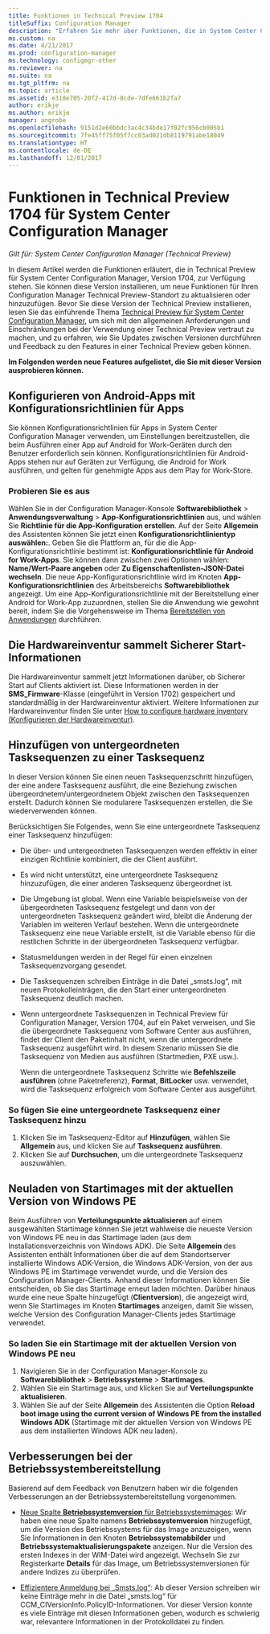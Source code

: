 ```yaml
---
title: Funktionen in Technical Preview 1704
titleSuffix: Configuration Manager
description: "Erfahren Sie mehr über Funktionen, die in System Center Configuration Manager Technical Preview 1704 zur Verfügung stehen."
ms.custom: na
ms.date: 4/21/2017
ms.prod: configuration-manager
ms.technology: configmgr-other
ms.reviewer: na
ms.suite: na
ms.tgt_pltfrm: na
ms.topic: article
ms.assetid: e318e705-20f2-417d-8cde-7dfe661b2fa7
author: erikje
ms.author: erikje
manager: angrobe
ms.openlocfilehash: 9151d2e60bbdc3ac4c34bde17f02fc956cb005b1
ms.sourcegitcommit: 7fe45ff75f05f7cc03ad021db8119791abe18049
ms.translationtype: HT
ms.contentlocale: de-DE
ms.lasthandoff: 12/01/2017
---
```

# <a name="capabilities-in-technical-preview-1704-for-system-center-configuration-manager"></a>Funktionen in Technical Preview 1704 für System Center Configuration Manager

*Gilt für: System Center Configuration Manager (Technical Preview)*

In diesem Artikel werden die Funktionen erläutert, die in Technical Preview für System Center Configuration Manager, Version 1704, zur Verfügung stehen. Sie können diese Version installieren, um neue Funktionen für Ihren Configuration Manager Technical Preview-Standort zu aktualisieren oder hinzuzufügen. Bevor Sie diese Version der Technical Preview installieren, lesen Sie das einführende Thema [Technical Preview für System Center Configuration Manager](../../core/get-started/technical-preview.md), um sich mit den allgemeinen Anforderungen und Einschränkungen bei der Verwendung einer Technical Preview vertraut zu machen, und zu erfahren, wie Sie Updates zwischen Versionen durchführen und Feedback zu den Features in einer Technical Preview geben können.    


**Im Folgenden werden neue Features aufgelistet, die Sie mit dieser Version ausprobieren können.**  

## <a name="configure-android-apps-with-app-configuration-policies"></a>Konfigurieren von Android-Apps mit Konfigurationsrichtlinien für Apps
Sie können Konfigurationsrichtlinien für Apps in System Center Configuration Manager verwenden, um Einstellungen bereitzustellen, die beim Ausführen einer App auf Android for Work-Geräten durch den Benutzer erforderlich sein können. Konfigurationsrichtlinien für Android-Apps stehen nur auf Geräten zur Verfügung, die Android for Work ausführen, und gelten für genehmigte Apps aus dem Play for Work-Store.

### <a name="try-it-out"></a>Probieren Sie es aus                 

Wählen Sie in der Configuration Manager-Konsole **Softwarebibliothek** > **Anwendungsverwaltung** > **App-Konfigurationsrichtlinien** aus, und wählen Sie **Richtlinie für die App-Konfiguration erstellen**. Auf der Seite **Allgemein** des Assistenten können Sie jetzt einen **Konfigurationsrichtlinientyp auswählen:**. Geben Sie die Plattform an, für die die App-Konfigurationsrichtlinie bestimmt ist: **Konfigurationsrichtlinie für Android for Work-Apps**. Sie können dann zwischen zwei Optionen wählen: **Name/Wert-Paare angeben** oder **Zu Eigenschaftenlisten-JSON-Datei wechseln**. Die neue App-Konfigurationsrichtlinie wird im Knoten **App-Konfigurationsrichtlinien** des Arbeitsbereichs **Softwarebibliothek** angezeigt. Um eine App-Konfigurationsrichtlinie mit der Bereitstellung einer Android for Work-App zuzuordnen, stellen Sie die Anwendung wie gewohnt bereit, indem Sie die Vorgehensweise im Thema [Bereitstellen von Anwendungen](/sccm/apps/deploy-use/deploy-applications) durchführen.

## <a name="hardware-inventory-collects-secure-boot-information"></a>Die Hardwareinventur sammelt Sicherer Start-Informationen
Die Hardwareinventur sammelt jetzt Informationen darüber, ob Sicherer Start auf Clients aktiviert ist. Diese Informationen werden in der **SMS_Firmware**-Klasse (eingeführt in Version 1702) gespeichert und standardmäßig in der Hardwareinventur aktiviert. Weitere Informationen zur Hardwareinventur finden Sie unter [How to configure hardware inventory (Konfigurieren der Hardwareinventur)](/sccm/core/clients/manage/inventory/configure-hardware-inventory).

## <a name="add-child-task-sequences-to-a-task-sequence"></a>Hinzufügen von untergeordneten Tasksequenzen zu einer Tasksequenz
In dieser Version können Sie einen neuen Tasksequenzschritt hinzufügen, der eine andere Tasksequenz ausführt, die eine Beziehung zwischen übergeordnetem/untergeordnetem Objekt zwischen den Tasksequenzen erstellt. Dadurch können Sie modularere Tasksequenzen erstellen, die Sie wiederverwenden können.  

Berücksichtigen Sie Folgendes, wenn Sie eine untergeordnete Tasksequenz einer Tasksequenz hinzufügen:

- Die über- und untergeordneten Tasksequenzen werden effektiv in einer einzigen Richtlinie kombiniert, die der Client ausführt.
- Es wird nicht unterstützt, eine untergeordnete Tasksequenz hinzuzufügen, die einer anderen Tasksequenz übergeordnet ist.
- Die Umgebung ist global. Wenn eine Variable beispielsweise von der übergeordneten Tasksequenz festgelegt und dann von der untergeordneten Tasksequenz geändert wird, bleibt die Änderung der Variablen im weiteren Verlauf bestehen. Wenn die untergeordnete Tasksequenz eine neue Variable erstellt, ist die Variable ebenso für die restlichen Schritte in der übergeordneten Tasksequenz verfügbar.
- Statusmeldungen werden in der Regel für einen einzelnen Tasksequenzvorgang gesendet.
- Die Tasksequenzen schreiben Einträge in die Datei „smsts.log“, mit neuen Protokolleinträgen, die den Start einer untergeordneten Tasksequenz deutlich machen.
- Wenn untergeordnete Tasksequenzen in Technical Preview für Configuration Manager, Version 1704, auf ein Paket verweisen, und Sie die übergeordnete Tasksequenz vom Software Center aus ausführen, findet der Client den Paketinhalt nicht, wenn die untergeordnete Tasksequenz ausgeführt wird. In diesem Szenario müssen Sie die Tasksequenz von Medien aus ausführen (Startmedien, PXE usw.).  

    Wenn die untergeordnete Tasksequenz Schritte wie **Befehlszeile ausführen** (ohne Paketreferenz), **Format**, **BitLocker** usw. verwendet, wird die Tasksequenz erfolgreich vom Software Center aus ausgeführt.

### <a name="to-add-a-child-task-sequence-to-a-task-sequence"></a>So fügen Sie eine untergeordnete Tasksequenz einer Tasksequenz hinzu
1. Klicken Sie im Tasksequenz-Editor auf **Hinzufügen**, wählen Sie **Allgemein** aus, und klicken Sie auf **Tasksequenz ausführen**.
2. Klicken Sie auf **Durchsuchen**, um die untergeordnete Tasksequenz auszuwählen.  

## <a name="reload-boot-images-with-current-windows-pe-version"></a>Neuladen von Startimages mit der aktuellen Version von Windows PE
Beim Ausführen von **Verteilungspunkte aktualisieren** auf einem ausgewählten Startimage können Sie jetzt wahlweise die neueste Version von Windows PE neu in das Startimage laden (aus dem Installationsverzeichnis von Windows ADK). Die Seite **Allgemein** des Assistenten enthält Informationen über die auf dem Standortserver installierte Windows ADK-Version, die Windows ADK-Version, von der aus Windows PE im Startimage verwendet wurde, und die Version des Configuration Manager-Clients. Anhand dieser Informationen können Sie entscheiden, ob Sie das Startimage erneut laden möchten. Darüber hinaus wurde eine neue Spalte hinzugefügt (**Clientversion**), die angezeigt wird, wenn Sie Startimages im Knoten **Startimages** anzeigen, damit Sie wissen, welche Version des Configuration Manager-Clients jedes Startimage verwendet.

### <a name="to-reload-a-boot-image-with-the-current-windows-pe-version"></a>So laden Sie ein Startimage mit der aktuellen Version von Windows PE neu

1. Navigieren Sie in der Configuration Manager-Konsole zu **Softwarebibliothek** > **Betriebssysteme** > **Startimages**.
2. Wählen Sie ein Startimage aus, und klicken Sie auf **Verteilungspunkte aktualisieren**.
3. Wählen Sie auf der Seite **Allgemein** des Assistenten die Option **Reload boot image using the current version of Windows PE from the installed Windows ADK** (Startimage mit der aktuellen Version von Windows PE aus dem installierten Windows ADK neu laden).

## <a name="improvements-to-operating-system-deployment"></a>Verbesserungen bei der Betriebssystembereitstellung
Basierend auf dem Feedback von Benutzern haben wir die folgenden Verbesserungen an der Betriebssystembereitstellung vorgenommen.

- [Neue Spalte **Betriebssystemversion** für Betriebssystemimages](https://configurationmanager.uservoice.com/forums/300492-ideas/suggestions/17558407-add-a-column-to-the-operating-system-images-node-f): Wir haben eine neue Spalte namens **Betriebssystemversion** hinzugefügt, um die Version des Betriebssystems für das Image anzuzeigen, wenn Sie Informationen in den Knoten **Betriebssystemabbilder** und **Betriebssystemaktualisierungspakete** anzeigen. Nur die Version des ersten Indexes in der WIM-Datei wird angezeigt. Wechseln Sie zur Registerkarte **Details** für das Image, um Betriebssystemversionen für andere Indizes zu überprüfen.

- [Effizientere Anmeldung bei „Smsts.log“](https://configurationmanager.uservoice.com/forums/300492-ideas/suggestions/16791919-stop-filling-smsts-log-with-useless): Ab dieser Version schreiben wir keine Einträge mehr in die Datei „smsts.log“ für CCM_CIVersionInfo.PolicyID-Informationen. Vor dieser Version konnte es viele Einträge mit diesen Informationen geben, wodurch es schwierig war, relevantere Informationen in der Protokolldatei zu finden.
